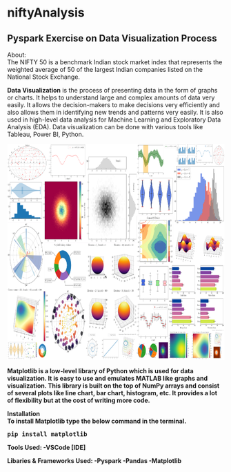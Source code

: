 # niftyAnalysis
<h2>Pyspark Exercise on Data Visualization Process</h2>

About:<br>
The NIFTY 50 is a benchmark Indian stock market index that represents the weighted average of 50 of the largest Indian companies listed on the National Stock Exchange.

<b>Data Visualization</b> is the process of presenting data in the form of graphs or charts. It helps to understand large and complex amounts of data very easily. It allows the decision-makers to make decisions very efficiently and also allows them in identifying new trends and patterns very easily. It is also used in high-level data analysis for Machine Learning and Exploratory Data Analysis (EDA).  Data visualization can be done with various tools like Tableau, Power BI, Python.<br>

<img src="1_OAFEIg9w1XHyZk0xBud14A.png" height="500">

<b>Matplotlib<b> is a low-level library of Python which is used for data visualization. It is easy to use and emulates MATLAB like graphs and visualization. This library is built on the top of NumPy arrays and consist of several plots like line chart, bar chart, histogram, etc. It provides a lot of flexibility but at the cost of writing more code.

<b>Installation</b><br>
To install Matplotlib type the below command in the terminal.<br>
<pre>pip install matplotlib</pre>


Tools Used:
-VSCode [IDE]

Libaries & Frameworks Used:
-Pyspark
-Pandas
-Matplotlib
